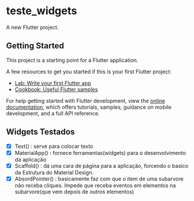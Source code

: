 # teste_widgets

A new Flutter project.

## Getting Started

This project is a starting point for a Flutter application.

A few resources to get you started if this is your first Flutter project:

- [Lab: Write your first Flutter app](https://docs.flutter.dev/get-started/codelab)
- [Cookbook: Useful Flutter samples](https://docs.flutter.dev/cookbook)

For help getting started with Flutter development, view the
[online documentation](https://docs.flutter.dev/), which offers tutorials,
samples, guidance on mobile development, and a full API reference.

## Widgets Testados

- [x] Text() : serve para colocar texto
- [x] MaterialApp() : fornece ferramentas(widgets) para o desenvolvimento da aplicação
- [x] Scaffold() : dá uma cara de página para a aplicação, forcendo o basico da Estrutura do Material Design.
- [x] AbsordPointer() : basicamente faz com que o item de uma subarvore não receba cliques. Impede que receba eventos em elementos na subarvore(que vem depois de outros elementos)
